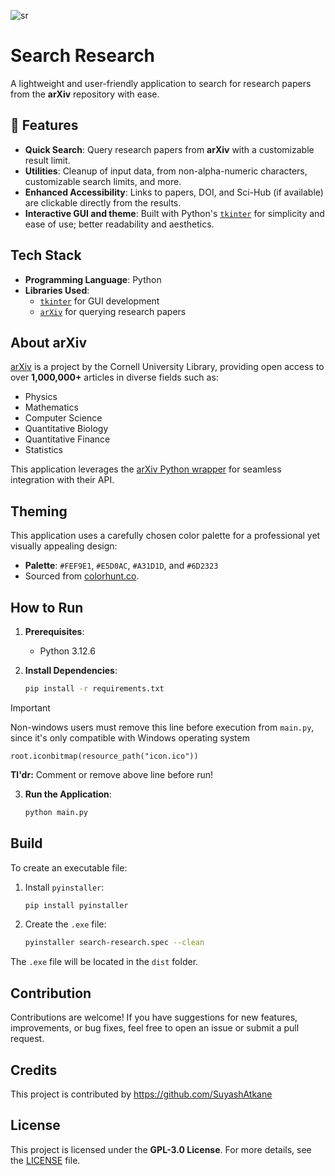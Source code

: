 
![sr](https://github.com/user-attachments/assets/d200809c-68ef-4b08-b1b6-ab38fb7bd1e2)


# Search Research  

A lightweight and user-friendly application to search for research papers from the **arXiv** repository with ease.  

## 📌 Features  

- **Quick Search**: Query research papers from **arXiv** with a customizable result limit.  
- **Utilities**: Cleanup of input data, from non-alpha-numeric characters, customizable search limits, and more. 
- **Enhanced Accessibility**: Links to papers, DOI, and Sci-Hub (if available) are clickable directly from the results.  
- **Interactive GUI and theme**: Built with Python's [`tkinter`](https://docs.python.org/3/library/tkinter.html) for simplicity and ease of use; better readability and aesthetics.  

## Tech Stack  

- **Programming Language**: Python  
- **Libraries Used**:  
  - [`tkinter`](https://docs.python.org/3/library/tkinter.html) for GUI development  
  - [`arXiv`](https://pypi.org/project/arxiv/) for querying research papers  

## About arXiv  

[arXiv](https://arxiv.org/) is a project by the Cornell University Library, providing open access to over **1,000,000+** articles in diverse fields such as:  

- Physics  
- Mathematics  
- Computer Science  
- Quantitative Biology  
- Quantitative Finance  
- Statistics  

This application leverages the [arXiv Python wrapper](https://pypi.org/project/arxiv/) for seamless integration with their API.  

## Theming  

This application uses a carefully chosen color palette for a professional yet visually appealing design:  

- **Palette**: `#FEF9E1`, `#E5D0AC`, `#A31D1D`, and `#6D2323`  
- Sourced from [colorhunt.co](https://colorhunt.co/palette/fef9e1e5d0aca31d1d6d2323).  

## How to Run  

1. **Prerequisites**:  
   - Python 3.12.6  
   
2. **Install Dependencies**:  
   ```bash  
   pip install -r requirements.txt  
   ```  

> [!IMPORTANT]
> Non-windows users must remove this line before execution from `main.py`, since it's only compatible with Windows operating system
> ```
> root.iconbitmap(resource_path("icon.ico"))
> ```
> **Tl'dr:** Comment or remove above line before run!

3. **Run the Application**:  
   ```bash  
   python main.py  
   ```  

## Build  

To create an executable file:  

1. Install `pyinstaller`:  
   ```bash  
   pip install pyinstaller  
   ```  

2. Create the `.exe` file:  
   ```bash  
   pyinstaller search-research.spec --clean  
   ```  

The `.exe` file will be located in the `dist` folder.  

## Contribution  

Contributions are welcome! If you have suggestions for new features, improvements, or bug fixes, feel free to open an issue or submit a pull request.

## Credits

This project is contributed by https://github.com/SuyashAtkane

## License  

This project is licensed under the **GPL-3.0 License**. For more details, see the [LICENSE](LICENSE) file.  
